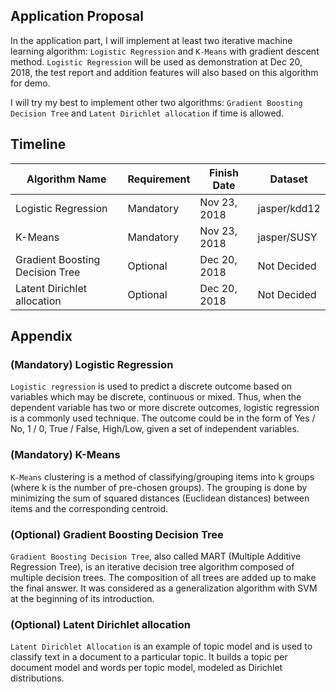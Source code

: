 ## Application Proposal

In the application part, I will implement at least two iterative machine learning algorithm: `Logistic Regression` and `K-Means` with gradient descent method.  `Logistic Regression` will be used as demonstration at Dec 20, 2018, the test report and addition features will also based on this algorithm for demo.

I will try my best to implement other two algorithms: `Gradient Boosting Decision Tree` and `Latent Dirichlet allocation` if time is allowed.

## Timeline

|Algorithm Name|Requirement|Finish Date|Dataset|
|---|---|---|---|
|Logistic Regression|Mandatory|Nov 23, 2018|jasper/kdd12|
|K-Means|Mandatory|Nov 23, 2018|jasper/SUSY|
|Gradient Boosting Decision Tree|Optional|Dec 20, 2018|Not Decided|
|Latent Dirichlet allocation|Optional|Dec 20, 2018|Not Decided|

## Appendix

### (Mandatory) Logistic Regression

`Logistic regression` is used to predict a discrete outcome based on variables which may be discrete, continuous or mixed. Thus, when the dependent variable has two or more discrete outcomes, logistic regression is a commonly used technique. The outcome could be in the form of Yes / No, 1 / 0, True / False, High/Low, given a set of independent variables.


### (Mandatory) K-Means

`K-Means` clustering is a method of classifying/grouping items into k groups (where k is the number of pre-chosen groups). The grouping is done by minimizing the sum of squared distances (Euclidean distances) between items and the corresponding centroid.

### (Optional) Gradient Boosting Decision Tree

`Gradient Boosting Decision Tree`, also called MART (Multiple Additive Regression Tree), is an iterative decision tree algorithm composed of multiple decision trees. The composition of all trees are added up to make the final answer. It was considered as a generalization algorithm with SVM at the beginning of its introduction.

### (Optional) Latent Dirichlet allocation

`Latent Dirichlet Allocation` is an example of topic model and is used to classify text in a document to a particular topic. It builds a topic per document model and words per topic model, modeled as Dirichlet distributions.

